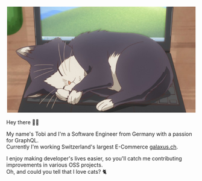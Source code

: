 <p align="center"><img src="haru_sleeping.jpg" width="500" /></p>

Hey there 👋🏻 

My name's Tobi and I'm a Software Engineer from Germany with a passion for GraphQL.<br/>
Currently I'm working Switzerland's largest E-Commerce [galaxus.ch](https://galaxus.ch).<br/>

I enjoy making developer's lives easier, so you'll catch me contributing improvements in various OSS projects.<br/>
Oh, and could you tell that I love cats? 🐈
